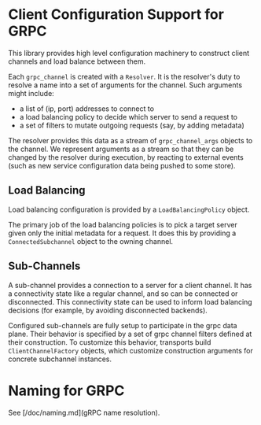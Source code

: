 Client Configuration Support for GRPC
=====================================

This library provides high level configuration machinery to construct client
channels and load balance between them.

Each `grpc_channel` is created with a `Resolver`. It is the resolver's duty 
to resolve a name into a set of arguments for the channel. Such arguments
might include:

- a list of (ip, port) addresses to connect to
- a load balancing policy to decide which server to send a request to
- a set of filters to mutate outgoing requests (say, by adding metadata)

The resolver provides this data as a stream of `grpc_channel_args` objects to 
the channel. We represent arguments as a stream so that they can be changed
by the resolver during execution, by reacting to external events (such as
new service configuration data being pushed to some store).


Load Balancing
--------------

Load balancing configuration is provided by a `LoadBalancingPolicy` object. 

The primary job of the load balancing policies is to pick a target server
given only the initial metadata for a request. It does this by providing
a `ConnectedSubchannel` object to the owning channel. 


Sub-Channels
------------

A sub-channel provides a connection to a server for a client channel. It has a
connectivity state like a regular channel, and so can be connected or
disconnected. This connectivity state can be used to inform load balancing
decisions (for example, by avoiding disconnected backends).

Configured sub-channels are fully setup to participate in the grpc data plane.
Their behavior is specified by a set of grpc channel filters defined at their
construction. To customize this behavior, transports build 
`ClientChannelFactory` objects, which customize construction arguments for 
concrete subchannel instances. 


Naming for GRPC
===============

See [/doc/naming.md](gRPC name resolution).
